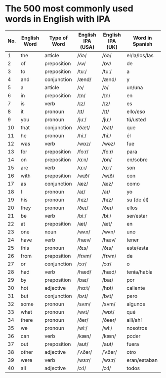 # The 500 most commonly used words in English with IPA

| No. | English Word | Type of Word | English IPA (USA) | English IPA (UK) | Word in Spanish |
|---|---|---|---|---|---|
| 1 | the | article | /ðə/ | /ðə/ | el/la/los/las |
| 2 | of | preposition | /ʌv/ | /ɒv/ | de |
| 3 | to | preposition | /tuː/ | /tuː/ | a |
| 4 | and | conjunction | /ænd/ | /ænd/ | y |
| 5 | a | article | /ə/ | /ə/ | un/una |
| 6 | in | preposition | /ɪn/ | /ɪn/ | en |
| 7 | is | verb | /ɪz/ | /ɪz/ | es |
| 8 | it | pronoun | /ɪt/ | /ɪt/ | ello/eso |
| 9 | you | pronoun | /juː/ | /juː/ | tú/usted |
| 10 | that | conjunction | /ðæt/ | /ðat/ | que |
| 11 | he | pronoun | /hiː/ | /hiː/ | él |
| 12 | was | verb | /wɒz/ | /wəz/ | fue |
| 13 | for | preposition | /fɔːr/ | /fɔːr/ | para |
| 14 | on | preposition | /ɑːn/ | /ɒn/ | en/sobre |
| 15 | are | verb | /ɑːr/ | /ɑːr/ | son |
| 16 | with | preposition | /wɪð/ | /wɪð/ | con |
| 17 | as | conjunction | /æz/ | /æz/ | como |
| 18 | I | pronoun | /aɪ/ | /aɪ/ | yo |
| 19 | his | pronoun | /hɪz/ | /hɪz/ | su (de él) |
| 20 | they | pronoun | /ðeɪ/ | /ðeɪ/ | ellos |
| 21 | be | verb | /biː/ | /biː/ | ser/estar |
| 22 | at | preposition | /æt/ | /æt/ | en |
| 23 | one | noun | /wʌn/ | /wʌn/ | uno |
| 24 | have | verb | /hæv/ | /hæv/ | tener |
| 25 | this | pronoun | /ðɪs/ | /ðɪs/ | este/esta |
| 26 | from | preposition | /frʌm/ | /frʌm/ | de |
| 27 | or | conjunction | /ɔːr/ | /ɔːr/ | o |
| 28 | had | verb | /hæd/ | /hæd/ | tenía/había |
| 29 | by | preposition | /baɪ/ | /baɪ/ | por |
| 30 | hot | adjective | /hɑːt/ | /hɒt/ | caliente |
| 31 | but | conjunction | /bʌt/ | /bʌt/ | pero |
| 32 | some | pronoun | /sʌm/ | /sʌm/ | algunos |
| 33 | what | pronoun | /wʌt/ | /wɒt/ | qué |
| 34 | there | pronoun | /ðer/ | /ðeər/ | allí/ahí |
| 35 | we | pronoun | /wiː/ | /wiː/ | nosotros |
| 36 | can | verb | /kæn/ | /kæn/ | poder |
| 37 | out | preposition | /aʊt/ | /aʊt/ | fuera |
| 38 | other | adjective | /ˈʌðər/ | /ˈʌðər/ | otro |
| 39 | were | verb | /wɜːr/ | /wɜːr/ | eran/estaban |
| 40 | all | adjective | /ɔːl/ | /ɔːl/ | todos |

